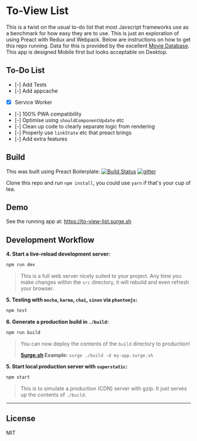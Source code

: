# To-View List #
This is a twist on the usual to-do list that most Javscript frameworks use as a benchmark for how easy they are to use.
This is just an exploration of using Preact with Redux and Webpack. Below are instructions on how to get this repo running.
Data for this is provided by the excellent [Movie Database](https://themoviedb.org).
This app is designed Mobile first but looks acceptable on Desktop.

## To-Do List ##
- [-] Add Tests
- [-] Add appcache
- [x] Service Worker
- [-] 100% PWA compatibility
- [-] Optimise using `shouldComponentUpdate` etc
- [-] Clean up code to clearly separate logic from rendering
- [-] Properly use `linkState` etc that preact brings
- [-] Add extra features


## Build ##
This was built using Preact Boilerplate: 
[![Build Status](https://travis-ci.org/developit/preact-boilerplate.svg?branch=master)](https://travis-ci.org/developit/preact-boilerplate)
[![gitter](https://badges.gitter.im/Join%20Chat.svg)](https://gitter.im/developit/preact)

Clone this repo and run `npm install`, you could use `yarn` if that's your cup of tea.

## Demo ##
See the running app at:
https://to-view-list.surge.sh

## Development Workflow

**4. Start a live-reload development server:**

```sh
npm run dev
```

> This is a full web server nicely suited to your project. Any time you make changes within the `src` directory, it will rebuild and even refresh your browser.

**5. Testing with `mocha`, `karma`, `chai`, `sinon` via `phantomjs`:**

```sh
npm test
```

**6. Generate a production build in `./build`:**

```sh
npm run build
```

> You can now deploy the contents of the `build` directory to production!
>
> **[Surge.sh](https://surge.sh) Example:** `surge ./build -d my-app.surge.sh`


**5. Start local production server with `superstatic`:**

```sh
npm start
```

> This is to simulate a production (CDN) server with gzip. It just serves up the contents of `./build`.



---

## License

MIT

[Preact]: https://developit.github.io/preact
[webpack]: https://webpack.github.io
